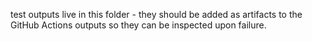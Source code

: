 test outputs live in this folder - they should be added as artifacts to
the GitHub Actions outputs so they can be inspected upon failure.